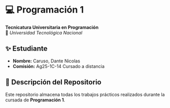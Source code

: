 # 💻 Programación 1  
**Tecnicatura Universitaria en Programación**  
📍 *Universidad Tecnológica Nacional*  

## ✨ Estudiante  
- **Nombre:** Caruso, Dante Nicolas  
- **Comisión:** Ag25-1C-14 Cursado a distancia

## 📂 Descripción del Repositorio  
Este repositorio almacena todas los trabajos prácticos realizados durante la cursada de **Programación 1**.  